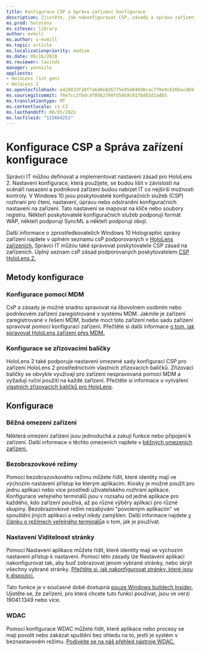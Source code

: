 ```yaml
---
title: Konfigurace CSP a Správa zařízení konfigurace
description: Zjistěte, jak nakonfigurovat CSP, zásady a správu zařízení pomocí mobile Správa zařízení a zřizovací balíčky.
ms.prod: hololens
ms.sitesec: library
author: evmill
ms.author: v-evmill
ms.topic: article
ms.localizationpriority: medium
ms.date: 09/16/2020
ms.reviewer: lavinds
manager: yannisle
appliesto:
- HoloLens (1st gen)
- HoloLens 2
ms.openlocfilehash: ed28033f10f7a6d0e826775e95d040d0cac7f9e9c6266acd6975d3532f6d8067
ms.sourcegitcommit: f8e7cc2fbdcdf8962700fd50b9c017bd83d1ad65
ms.translationtype: MT
ms.contentlocale: cs-CZ
ms.lasthandoff: 08/05/2021
ms.locfileid: "115664251"
---
```

# <a name="configure-csps-and-device-management-overview"></a>Konfigurace CSP a Správa zařízení konfigurace

Správci IT můžou definovat a implementovat nastavení zásad pro HoloLens 2. Nastavení konfigurace, která použijete, se budou lišit v závislosti na scénáři nasazení a podniková zařízení budou nabízet IT co nejširší možnosti kontroly. V Windows 10 jsou poskytovatelé konfiguračních služeb (CSP) rozhraní pro čtení, nastavení, úpravu nebo odstranění konfiguračních nastavení na zařízení. Tato nastavení se mapovat na klíče nebo soubory registru. Někteří poskytovatelé konfiguračních služeb podporují formát WAP, někteří podporují SyncML a někteří podporují obojí.

Další informace o zprostředkovatelích Windows 10 Holographic správy zařízení najdete v úplném seznamu csP podporovaných v [HoloLens zařízeních.](/windows/client-management/mdm/configuration-service-provider-reference#hololens)
Správci IT můžou také spravovat poskytovatele CSP zásad na zařízeních. Úplný seznam csP zásad podporovaných poskytovatelem [CSP HoloLens 2.](/windows/client-management/mdm/policy-csps-supported-by-hololens2)

## <a name="configuration-methods"></a>Metody konfigurace

### <a name="configure-with-mdm"></a>Konfigurace pomocí MDM

CsP a zásady je možné snadno spravovat na libovolném osobním nebo podnikovém zařízení zaregistrované v systému MDM. Jakmile je zařízení zaregistrované v řešení MDM, budete moct toto zařízení nebo sadu zařízení spravovat pomocí konfigurací zařízení. Přečtěte si další informace [o tom, jak spravovat HoloLens zařízení přes MDM.](hololens-mdm-configure.md)

### <a name="configure-with-provisioning-packages"></a>Konfigurace se zřizovacími balíčky

HoloLens 2 také podporuje nastavení omezené sady konfigurací CSP pro zařízení HoloLens 2 prostřednictvím vlastních zřizovacích balíčků. Zřizovací balíčky se obvykle využívají pro zařízení nespravovaná pomocí MDM a vyžadují ruční použití na každé zařízení. Přečtěte si informace o vytváření [vlastních zřizovacích balíčků pro HoloLens](hololens-provisioning.md).

## <a name="configurations"></a>Konfigurace

### <a name="common-device-restrictions"></a>Běžná omezení zařízení

Některá omezení zařízení jsou jednoduchá a zakují funkce nebo připojení k zařízení. Další informace o těchto omezeních najdete v [běžných omezeních zařízení.](hololens-common-device-restrictions.md)

### <a name="kiosk-modes"></a>Bezobrazovkové režimy

Pomocí bezobrazovkového režimu můžete řídit, které identity mají ve výchozím nastavení přístup ke kterým aplikacím. Kiosky je možné použít pro jednu aplikaci nebo více prostředí uživatelského rozhraní aplikace. Konfigurace veřejného terminálů jsou v rozsahu od jedné aplikace pro každého, kdo zařízení používá, až po různé výběry aplikací pro různé skupiny. Bezobrazovkové režim nezabývání "povoleným aplikacím" ve spouštění jiných aplikací a nebyl nikdy zamýšlen. Další informace najdete [v článku o režimech veřejného terminálů](hololens-kiosk.md)a o tom, jak je používat.

### <a name="settings-page-visibility"></a>Nastavení Viditelnost stránky

Pomocí Nastavení aplikace můžete řídit, které identity mají ve výchozím nastavení přístup k nastavení. Pomocí této zásady lze Nastavení aplikaci nakonfigurovat tak, aby buď zobrazovat jenom vybrané stránky, nebo skrýt všechny vybrané stránky. [Přečtěte si, jak nakonfigurovat stránky, které jsou k dispozici.](settings-uri-list.md)

Tato funkce je v současné době dostupná [pouze Windows buildech Insider.](hololens-insider.md) Ujistěte se, že zařízení, pro která chcete tuto funkci používat, jsou ve verzi 19041.1349 nebo více.

### <a name="wdac"></a>WDAC

Pomocí konfigurace WDAC můžete řídit, které aplikace nebo procesy se mají povolit nebo zakázat spuštění bez ohledu na to, jestli je systém v beznastavovém režimu.
[Podívejte se na náš přehled nástroje WDAC.](windows-defender-application-control-wdac.md)
